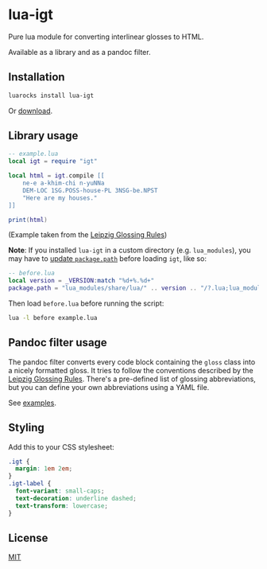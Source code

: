 # lua-igt

Pure lua module for converting interlinear glosses to HTML.

Available as a library and as a pandoc filter.

## Installation

```bash
luarocks install lua-igt
```

Or [download](https://github.com/palasimi/lua-igt/releases).

## Library usage

```lua
-- example.lua
local igt = require "igt"

local html = igt.compile [[
    ne-e a-khim-chi n-yuNNa
    DEM-LOC 1SG.POSS-house-PL 3NSG-be.NPST
    "Here are my houses."
]]

print(html)
```

(Example taken from the [Leipzig Glossing Rules](https://www.eva.mpg.de/lingua/resources/glossing-rules.php))

**Note**: If you installed `lua-igt` in a custom directory (e.g. `lua_modules`),
you may have to [update `package.path`](https://leafo.net/guides/customizing-the-luarocks-tree.html#the-install-locations/using-a-custom-directory/quick-guide/running-scripts-with-packages)
before loading `igt`, like so:

```lua
-- before.lua
local version = _VERSION:match "%d+%.%d+"
package.path = "lua_modules/share/lua/" .. version .. "/?.lua;lua_modules/share/lua/" .. version .. "/?/init.lua;" .. package.path
```

Then load `before.lua` before running the script:

```bash
lua -l before example.lua
```

## Pandoc filter usage

The pandoc filter converts every code block containing the `gloss` class into a nicely formatted gloss.
It tries to follow the conventions described by the [Leipzig Glossing Rules](https://www.eva.mpg.de/lingua/resources/glossing-rules.php).
There's a pre-defined list of glossing abbreviations, but you can define your own abbreviations using a YAML file.

See [examples](https://github.com/palasimi/lua-igt/tree/main/examples).

## Styling

Add this to your CSS stylesheet:

```css
.igt {
  margin: 1em 2em;
}
.igt-label {
  font-variant: small-caps;
  text-decoration: underline dashed;
  text-transform: lowercase;
}
```

## License

[MIT](./LICENSE)
